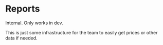 # Reports

Internal. Only works in dev.

This is just some infrastructure for the team to easily get prices or other data if needed.
